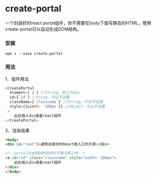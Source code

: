 # create-portal

一个封装好的react portal组件，你不需要在body下面写静态的HTML，使用create-portal可以自动生成DOM结构。

### 安装
```node
npm i --save create-portal
```

### 用法

1、组件用法
```javascript
<CreatePortal
  element={`a`} //String，默认为div
  id={`id`} //tring，可以不设置
  className={`classname`} //String，可以不设置
  style={{width: '100px'}} //Object，可以不设置
 >
    此处插入div或者react组件
</CreatePortal>
```

2、渲染结果
```html
<body>
<div id="root"}>通常这是你的React根入口的元素</div>

<!--portal生成的DOM结构位于根元素之外-->
<a id="id" class="classname" style="width: 100px">
    此处插入div或者react组件
</div>
</body>
```